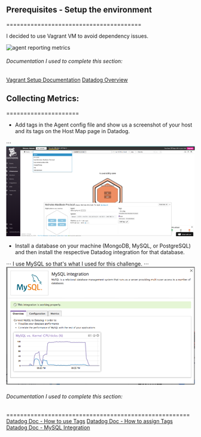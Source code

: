 ## Prerequisites - Setup the environment
=======================================

I decided to use Vagrant VM to avoid dependency issues.

![agent reporting metrics](/img/agent_reporting_metrics.png) 

###### Documentation I used to complete this section: 
[Vagrant Setup Documentation](https://www.vagrantup.com/intro/getting-started/project_setup.html)
[Datadog Overview](https://www.youtube.com/watch?v=mpuVItJSFMc)

## Collecting Metrics:
=====================
* Add tags in the Agent config file and show us a screenshot of your host and its tags on the Host Map page in Datadog.

⋅⋅⋅ ![Host Map page showing Tags](/img/hostmap_tag.png)

* Install a database on your machine (MongoDB, MySQL, or PostgreSQL) and then install the respective Datadog integration for that database.

⋅⋅⋅ I use MySQL so that's what I used for this challenge. 
⋅⋅⋅ ![MySQL Integration](/img/mysql_integration.png)



###### Documentation I used to complete this section:
=====================================================
[Datadog Doc - How to use Tags](https://docs.datadoghq.com/getting_started/tagging/using_tags/)
[Datadog Doc - How to assign Tags](https://docs.datadoghq.com/getting_started/tagging/assigning_tags/)
[Datadog Doc - MySQL Integration ](https://docs.datadoghq.com/integrations/mysql/)
